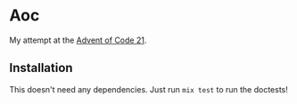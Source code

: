 # Aoc

My attempt at the [Advent of Code 21](https://adventofcode.com/).

## Installation

This doesn't need any dependencies. Just run `mix test` to run the doctests!

